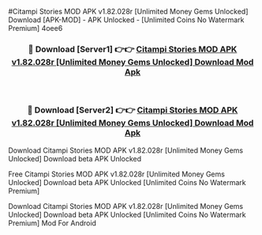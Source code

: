 #Citampi Stories MOD APK v1.82.028r [Unlimited Money Gems Unlocked] Download [APK-MOD] - APK Unlocked - [Unlimited Coins No Watermark Premium] 4oee6



<div align="center">

<h3>🔴 Download [Server1] 👉👉 <a href="https://momento.my/?title=Citampi_Stories_MOD_APK_v1.82.028r_[Unlimited_Money_Gems_Unlocked]_Download">Citampi Stories MOD APK v1.82.028r [Unlimited Money Gems Unlocked] Download Mod Apk</a></h3><br>

<h3>🔴 Download [Server2] 👉👉 <a href="https://momento.my/?title=Citampi_Stories_MOD_APK_v1.82.028r_[Unlimited_Money_Gems_Unlocked]_Download">Citampi Stories MOD APK v1.82.028r [Unlimited Money Gems Unlocked] Download Mod Apk</a></h3>
</div>



Download Citampi Stories MOD APK v1.82.028r [Unlimited Money Gems Unlocked] Download beta APK Unlocked

Free Citampi Stories MOD APK v1.82.028r [Unlimited Money Gems Unlocked] Download beta APK Unlocked [Unlimited Coins No Watermark Premium]

Download Citampi Stories MOD APK v1.82.028r [Unlimited Money Gems Unlocked] Download beta APK Unlocked [Unlimited Coins No Watermark Premium] Mod For Android
